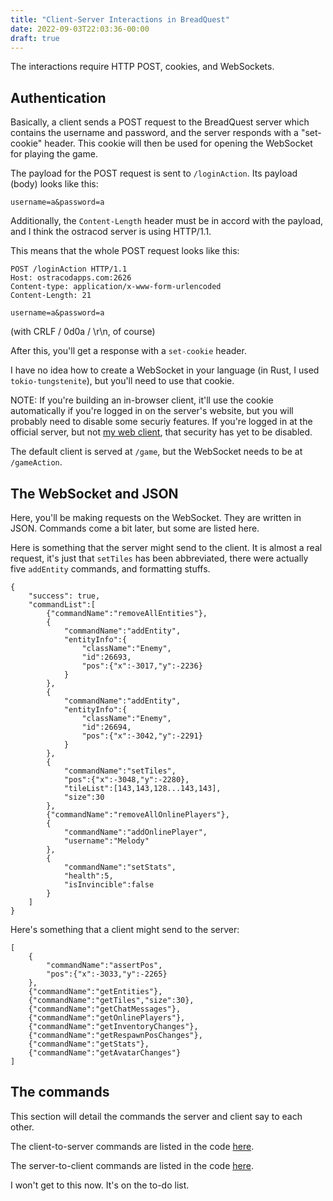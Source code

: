 ```yaml
---
title: "Client-Server Interactions in BreadQuest"
date: 2022-09-03T22:03:36-00:00
draft: true
---
```


The interactions require HTTP POST, cookies, and WebSockets.

## Authentication

Basically, a client sends a POST request to the BreadQuest server which contains the username and password, and the server responds with a "set-cookie" header.  This cookie will then be used for opening the WebSocket for playing the game.

The payload for the POST request is sent to `/loginAction`.  Its payload (body) looks like this:

    username=a&password=a

Additionally, the `Content-Length` header must be in accord with the payload, and I think the ostracod server is using HTTP/1.1.

This means that the whole POST request looks like this:

    POST /loginAction HTTP/1.1
    Host: ostracodapps.com:2626
    Content-type: application/x-www-form-urlencoded
    Content-Length: 21
    
    username=a&password=a

(with CRLF / 0d0a / \r\n, of course)

After this, you'll get a response with a `set-cookie` header.

I have no idea how to create a WebSocket in your language (in Rust, I used `tokio-tungstenite`), but you'll need to use that cookie.

NOTE: If you're building an in-browser client, it'll use the cookie automatically if you're logged in on the server's website, but you will probably need to disable some securiy features.  If you're logged in at the official server, but not [my web client](https://munvoseli.github.io/breadquest-client/socket.html), that security has yet to be disabled.

The default client is served at `/game`, but the WebSocket needs to be at `/gameAction`.

## The WebSocket and JSON

Here, you'll be making requests on the WebSocket.  They are written in JSON.  Commands come a bit later, but some are listed here.

Here is something that the server might send to the client.  It is almost a real request, it's just that `setTiles` has been abbreviated, there were actually five `addEntity` commands, and formatting stuffs.

    {
        "success": true,
        "commandList":[
            {"commandName":"removeAllEntities"},
            {
                "commandName":"addEntity",
                "entityInfo":{
                    "className":"Enemy",
                    "id":26693,
                    "pos":{"x":-3017,"y":-2236}
                }
            },
            {
                "commandName":"addEntity",
                "entityInfo":{
                    "className":"Enemy",
                    "id":26694,
                    "pos":{"x":-3042,"y":-2291}
                }
            },
            {
                "commandName":"setTiles",
                "pos":{"x":-3048,"y":-2280},
                "tileList":[143,143,128...143,143],
                "size":30
            },
            {"commandName":"removeAllOnlinePlayers"},
            {
                "commandName":"addOnlinePlayer",
                "username":"Melody"
            },
            {
                "commandName":"setStats",
                "health":5,
                "isInvincible":false
            }
        ]
    }

Here's something that a client might send to the server:

    [
        {
            "commandName":"assertPos",
            "pos":{"x":-3033,"y":-2265}
        },
        {"commandName":"getEntities"},
        {"commandName":"getTiles","size":30},
        {"commandName":"getChatMessages"},
        {"commandName":"getOnlinePlayers"},
        {"commandName":"getInventoryChanges"},
        {"commandName":"getRespawnPosChanges"},
        {"commandName":"getStats"},
        {"commandName":"getAvatarChanges"}
    ]

## The commands

This section will detail the commands the server and client say to each other.

The client-to-server commands are listed in the code [here](https://github.com/ostracod/breadquest/blob/master/utils/game.js#L174).

The server-to-client commands are listed in the code [here](https://github.com/ostracod/breadquest/blob/master/public/javascript/game.js#L113).

I won't get to this now.  It's on the to-do list.
